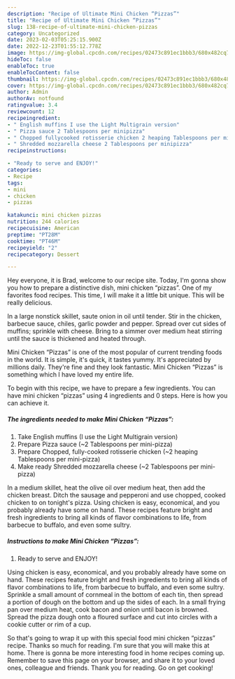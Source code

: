 ```yaml
---
description: "Recipe of Ultimate Mini Chicken “Pizzas”"
title: "Recipe of Ultimate Mini Chicken “Pizzas”"
slug: 138-recipe-of-ultimate-mini-chicken-pizzas
category: Uncategorized
date: 2023-02-03T05:25:15.900Z
date: 2022-12-23T01:55:12.778Z
image: https://img-global.cpcdn.com/recipes/02473c891ec1bbb3/680x482cq70/mini-chicken-pizzas-recipe-main-photo.jpg
hideToc: false
enableToc: true
enableTocContent: false
thumbnail: https://img-global.cpcdn.com/recipes/02473c891ec1bbb3/680x482cq70/mini-chicken-pizzas-recipe-main-photo.jpg
cover: https://img-global.cpcdn.com/recipes/02473c891ec1bbb3/680x482cq70/mini-chicken-pizzas-recipe-main-photo.jpg
author: Admin
authorAv: notfound
ratingvalue: 3.4
reviewcount: 12
recipeingredient:
- " English muffins I use the Light Multigrain version"
- " Pizza sauce 2 Tablespoons per minipizza"
- " Chopped fullycooked rotisserie chicken 2 heaping Tablespoons per minipizza"
- " Shredded mozzarella cheese 2 Tablespoons per minipizza"
recipeinstructions:

- "Ready to serve and ENJOY!"
categories:
- Recipe
tags:
- mini
- chicken
- pizzas

katakunci: mini chicken pizzas 
nutrition: 244 calories
recipecuisine: American
preptime: "PT28M"
cooktime: "PT46M"
recipeyield: "2"
recipecategory: Dessert

---
```



Hey everyone, it is Brad, welcome to our recipe site. Today, I'm gonna show you how to prepare a distinctive dish, mini chicken “pizzas”. One of my favorites food recipes. This time, I will make it a little bit unique. This will be really delicious.

In a large nonstick skillet, saute onion in oil until tender. Stir in the chicken, barbecue sauce, chiles, garlic powder and pepper. Spread over cut sides of muffins; sprinkle with cheese. Bring to a simmer over medium heat stirring until the sauce is thickened and heated through.

Mini Chicken “Pizzas” is one of the most popular of current trending foods in the world. It is simple, it's quick, it tastes yummy. It's appreciated by millions daily. They're fine and they look fantastic. Mini Chicken “Pizzas” is something which I have loved my entire life.


To begin with this recipe, we have to prepare a few ingredients. You can have mini chicken “pizzas” using 4 ingredients and 0 steps. Here is how you can achieve it.

<!--inarticleads1-->

##### The ingredients needed to make Mini Chicken “Pizzas”:

1. Take  English muffins (I use the Light Multigrain version)
1. Prepare  Pizza sauce (~2 Tablespoons per mini-pizza)
1. Prepare  Chopped, fully-cooked rotisserie chicken (~2 heaping Tablespoons per mini-pizza)
1. Make ready  Shredded mozzarella cheese (~2 Tablespoons per mini-pizza)


In a medium skillet, heat the olive oil over medium heat, then add the chicken breast. Ditch the sausage and pepperoni and use chopped, cooked chicken to on tonight&#39;s pizza. Using chicken is easy, economical, and you probably already have some on hand. These recipes feature bright and fresh ingredients to bring all kinds of flavor combinations to life, from barbecue to buffalo, and even some sultry. 

<!--inarticleads2-->

##### Instructions to make Mini Chicken “Pizzas”:


1. Ready to serve and ENJOY!

Using chicken is easy, economical, and you probably already have some on hand. These recipes feature bright and fresh ingredients to bring all kinds of flavor combinations to life, from barbecue to buffalo, and even some sultry. Sprinkle a small amount of cornmeal in the bottom of each tin, then spread a portion of dough on the bottom and up the sides of each. In a small frying pan over medium heat, cook bacon and onion until bacon is browned. Spread the pizza dough onto a floured surface and cut into circles with a cookie cutter or rim of a cup. 

So that's going to wrap it up with this special food mini chicken “pizzas” recipe. Thanks so much for reading. I'm sure that you will make this at home. There is gonna be more interesting food in home recipes coming up. Remember to save this page on your browser, and share it to your loved ones, colleague and friends. Thank you for reading. Go on get cooking!
